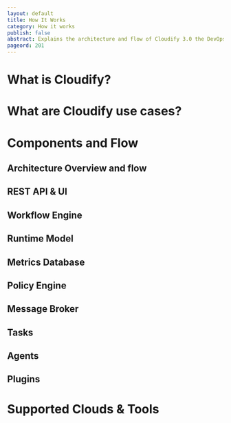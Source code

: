 ```yaml
---
layout: default
title: How It Works
category: How it works
publish: false
abstract: Explains the architecture and flow of Cloudify 3.0 the DevOps Orchestrator
pageord: 201
--- 
```


# What is Cloudify?

# What are Cloudify use cases?

# Components and Flow

## Architecture Overview and flow

## REST API & UI

## Workflow Engine

## Runtime Model

## Metrics Database

## Policy Engine

## Message Broker

## Tasks

## Agents

## Plugins

# Supported Clouds & Tools
